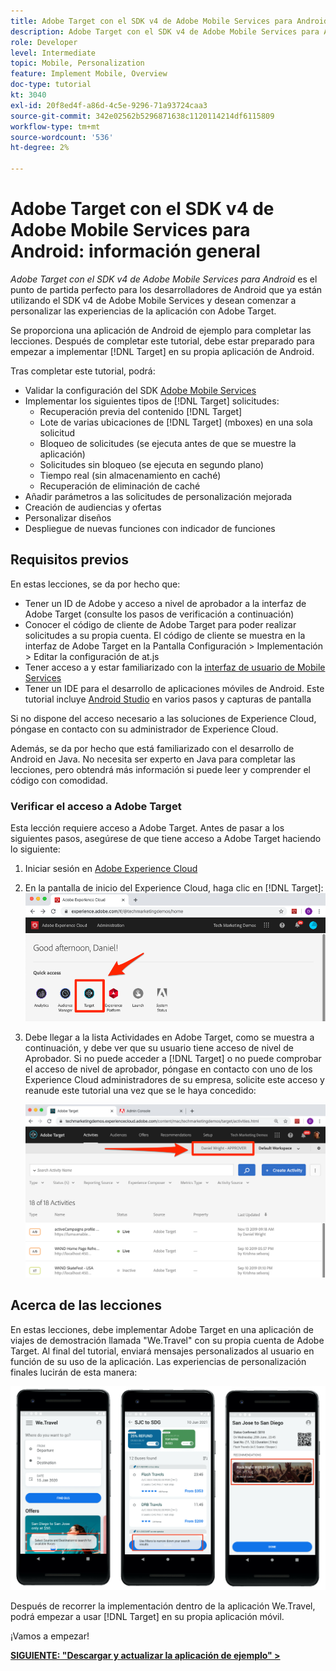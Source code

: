 ```yaml
---
title: Adobe Target con el SDK v4 de Adobe Mobile Services para Android
description: Adobe Target con el SDK v4 de Adobe Mobile Services para Android es el punto de partida perfecto para los desarrolladores de Android que ya utilizan el SDK v4 de Adobe Mobile Services y desean comenzar a personalizar las experiencias de la aplicación con Adobe Target.
role: Developer
level: Intermediate
topic: Mobile, Personalization
feature: Implement Mobile, Overview
doc-type: tutorial
kt: 3040
exl-id: 20f8ed4f-a86d-4c5e-9296-71a93724caa3
source-git-commit: 342e02562b5296871638c1120114214df6115809
workflow-type: tm+mt
source-wordcount: '536'
ht-degree: 2%

---
```


# Adobe Target con el SDK v4 de Adobe Mobile Services para Android: información general

_Adobe Target con el SDK v4 de Adobe Mobile Services para Android_ es el punto de partida perfecto para los desarrolladores de Android que ya están utilizando el SDK v4 de Adobe Mobile Services y desean comenzar a personalizar las experiencias de la aplicación con Adobe Target.

Se proporciona una aplicación de Android de ejemplo para completar las lecciones. Después de completar este tutorial, debe estar preparado para empezar a implementar [!DNL Target] en su propia aplicación de Android.

Tras completar este tutorial, podrá:

* Validar la configuración del SDK [Adobe Mobile Services](https://experienceleague.adobe.com/docs/mobile-services/android/getting-started-android/requirements.html?lang=en)
* Implementar los siguientes tipos de [!DNL Target] solicitudes:
   * Recuperación previa del contenido [!DNL Target]
   * Lote de varias ubicaciones de [!DNL Target] (mboxes) en una sola solicitud
   * Bloqueo de solicitudes (se ejecuta antes de que se muestre la aplicación)
   * Solicitudes sin bloqueo (se ejecuta en segundo plano)
   * Tiempo real (sin almacenamiento en caché)
   * Recuperación de eliminación de caché
* Añadir parámetros a las solicitudes de personalización mejorada
* Creación de audiencias y ofertas
* Personalizar diseños
* Despliegue de nuevas funciones con indicador de funciones

## Requisitos previos  

En estas lecciones, se da por hecho que:

* Tener un ID de Adobe y acceso a nivel de aprobador a la interfaz de Adobe Target (consulte los pasos de verificación a continuación)
* Conocer el código de cliente de Adobe Target para poder realizar solicitudes a su propia cuenta. El código de cliente se muestra en la interfaz de Adobe Target en la   Pantalla Configuración > Implementación > Editar la configuración de at.js
* Tener acceso a y estar familiarizado con la [interfaz de usuario de Mobile Services](https://mobilemarketing.adobe.com/)
* Tener un IDE para el desarrollo de aplicaciones móviles de Android. Este tutorial incluye [Android Studio](https://developer.android.com/studio/install) en varios pasos y capturas de pantalla

Si no dispone del acceso necesario a las soluciones de Experience Cloud, póngase en contacto con su administrador de Experience Cloud.

Además, se da por hecho que está familiarizado con el desarrollo de Android en Java. No necesita ser experto en Java para completar las lecciones, pero obtendrá más información si puede leer y comprender el código con comodidad.

### Verificar el acceso a Adobe Target

Esta lección requiere acceso a Adobe Target. Antes de pasar a los siguientes pasos, asegúrese de que tiene acceso a Adobe Target haciendo lo siguiente:

1. Iniciar sesión en [Adobe Experience Cloud](https://experience.adobe.com/)
1. En la pantalla de inicio del Experience Cloud, haga clic en [!DNL Target]:
   ![Pantalla de inicio del Experience Cloud](assets/aec_homeScreen_clickTarget.png)
1. Debe llegar a la lista Actividades en Adobe Target, como se muestra a continuación, y debe ver que su usuario tiene acceso de nivel de Aprobador. Si no puede acceder a [!DNL Target] o no puede comprobar el acceso de nivel de aprobador, póngase en contacto con uno de los Experience Cloud administradores de su empresa, solicite este acceso y reanude este tutorial una vez que se le haya concedido:

   ![IU DE Adobe](assets/targetUI_approver.png)

## Acerca de las lecciones

En estas lecciones, debe implementar Adobe Target en una aplicación de viajes de demostración llamada &quot;We.Travel&quot; con su propia cuenta de Adobe Target. Al final del tutorial, enviará mensajes personalizados al usuario en función de su uso de la aplicación. Las experiencias de personalización finales lucirán de esta manera:

![Final de la aplicación We.Travel](assets/overview_final_result.jpg)

Después de recorrer la implementación dentro de la aplicación We.Travel, podrá empezar a usar [!DNL Target] en su propia aplicación móvil.

¡Vamos a empezar!

**[SIGUIENTE: &quot;Descargar y actualizar la aplicación de ejemplo&quot; >](download-and-update-the-sample-app.md)**
